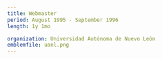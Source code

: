 ```yaml
---
title: Webmaster
period: August 1995 - September 1996
length: 1y 1mo

organization: Universidad Autónoma de Nuevo León
emblemfile: uanl.png
---
```

